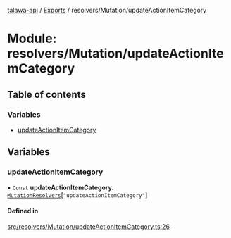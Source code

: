 [talawa-api](../README.md) / [Exports](../modules.md) / resolvers/Mutation/updateActionItemCategory

# Module: resolvers/Mutation/updateActionItemCategory

## Table of contents

### Variables

- [updateActionItemCategory](resolvers_Mutation_updateActionItemCategory.md#updateactionitemcategory)

## Variables

### updateActionItemCategory

• `Const` **updateActionItemCategory**: [`MutationResolvers`](types_generatedGraphQLTypes.md#mutationresolvers)[``"updateActionItemCategory"``]

#### Defined in

[src/resolvers/Mutation/updateActionItemCategory.ts:26](https://github.com/PalisadoesFoundation/talawa-api/blob/73679e2/src/resolvers/Mutation/updateActionItemCategory.ts#L26)
